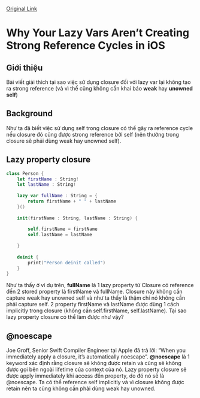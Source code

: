 [Original Link](https://michael-kiley.medium.com/why-your-lazy-vars-arent-creating-strong-reference-cycles-in-ios-d512ff2c9403)

# Why Your Lazy Vars Aren’t Creating Strong Reference Cycles in iOS

## Giới thiệu
Bài viết giải thích tại sao việc sử dụng closure đối với lazy var lại không tạo ra strong reference (và vì thế cũng không cần khai báo __weak__ hay __unowned self__)

## Background
Như ta đã biết việc sử dụng self trong closure có thể gây ra reference cycle nếu closure đó cũng được strong reference bởi self (nên thường trong closure sẽ phải dùng weak hay unowned self).

## Lazy property closure
```swift
class Person {
    let firstName : String!
    let lastName : String!
    
    lazy var fullName : String = {
        return firstName + " " + lastName
    }()
    
    init(firstName : String, lastName : String) {
        
        self.firstName = firstName
        self.lastName = lastName
        
    }
    
    deinit {
        print("Person deinit called")
    }
}
```

Như ta thấy ở ví dụ trên, __fullName__ là 1 lazy property từ Closure có reference đến 2 stored property là firstName và fullName. Closure này không cần capture weak hay unowned self và như ta thấy là thậm chí nó không cần phải capture self.
2 property firstName và lastName được dùng 1 cách implicitly trong closure (không cần self.firstName, self.lastName).
Tại sao lazy property closure có thể làm được như vậy?

## @noescape
Joe Groff, Senior Swift Compiler Engineer tại Apple đã trả lời: “When you immediately apply a closure, it’s automatically noescape”.
__@noescape__ là 1 keyword  xác định rằng closure sẽ không được retain và cũng sẽ không được gọi bên ngoài lifetime của context của nó.
Lazy property closure sẽ được apply immediately khi access đến property, do đó nó sẽ là @noescape. Ta có thể reference self implicitly và vì closure không được retain nên ta cũng không cần phải dùng weak hay unowned.
